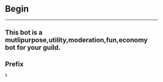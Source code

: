 # Begin

---
This bot is a mutlipurpose,utility,moderation,fun,economy bot for your guild.
---

## Prefix
```js
$
```

